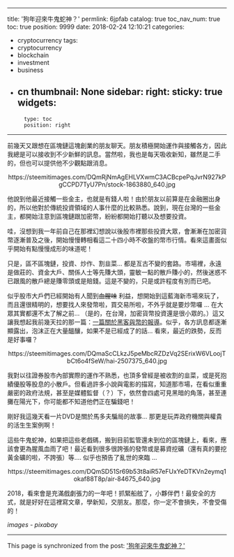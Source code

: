 
---
title: '狗年迎來牛鬼蛇神？'
permlink: 6jpfab
catalog: true
toc_nav_num: true
toc: true
position: 9999
date: 2018-02-24 12:10:21
categories:
- cryptocurrency
tags:
- cryptocurrency
- blockchain
- investment
- business
- cn
thumbnail: None
sidebar:
    right:
        sticky: true
widgets:
    -
        type: toc
        position: right
---


前幾天又跟想在區塊鏈這塊創業的朋友聊天。朋友積極開始運作與接觸各方，因此我總是可以接收到不少新鮮的訊息。當然啦，我也是每天吸收新知，雖然是二手的，但也可以提供他不少觀點跟消息。

<center>https://steemitimages.com/DQmRjNmAgEHLVXwmC3ACBcpePqJvrN927kPgCCPD7TyU7Pn/stock-1863880_640.jpg</center>

他說到他最近接觸一些金主，也就是有錢人啦！由於朋友以前算是在金融圈出身的，所以他對於傳統投資領域的人事什麼的比較熟悉。說到，現在台灣的一些金主，都開始注意到區塊鏈跟加密幣，紛紛都開始打聽以及想要投資。

哇，沒想到我一年前自己在那裡幻想說以後股市裡那些投資大眾，會漸漸在加密貨幣逐漸普及之後，開始慢慢轉相看這二十四小時不收盤的幣市行情。看來這畫面似乎開始有點慢慢成形的味道呢！

只是，區不區塊鏈，投資、炒作、割韭菜... 都是亙古不變的套路。市場裡，永遠是做莊的、資金大戶、關係人士等先賺大頭，靈敏一點的散戶賺小的，然後迷惑不已跟風的散戶總是賺零頭或是賠錢。這是不變的，只是或許程度有別而已吧。

似乎股市大戶們已經開始有人聞到<del>血腥味</del> 利益，想開始到這藍海新市場來玩了，而且還很精明的，想要找人來發幣啦，買交易所啦，不外乎就是要炒幣囉 ... 在大眾其實都還不太了解之前... （是的，在台灣，加密貨幣投資還是很小眾的。）這又讓我想起我前幾天拉的那一篇：[一篇關於黑客與幣的報導](https://steemit.com/hacker/@deanliu/2fxfq9)。似乎，各方訊息都逐漸顯露出，泡沫正在大量醞釀，如果不是已經成了的話... 看來，最近的跌勢，反而是好事囉？

<center>https://steemitimages.com/DQmaScCLkzJ5peMbcRZDzVq2SErixW6VLoojTbCt6o4fSeW/hai-2507375_640.jpg</center>

我對以往證券股市內部實際的運作不熟悉，也頂多曾經是被收割的韭菜，或是死抱績優股等股息的小散戶。但看過許多小說與電影的描寫，知道那市場，在看似重重嚴密的政府法規，甚至是媒體監督（？）下，依然會四處可見黑暗的角落，甚至連攤在陽光下，你可能都不知道他們正在騙錢吧！

剛好我這幾天看一片DVD是關於馬多夫騙局的故事... 那更是玩弄政府機關與權貴的活生生案例啊！

這些牛鬼蛇神，如果把這些老戲碼，搬到目前監管還未到位的區塊鏈上，看來，應該會更為腥風血雨了吧！最近看到很多很誇張的發幣或是募資挖礦（還有真的要挖黃金礦的啦，不誇張）等.... 似乎也預告了亂世的來臨 ...

<center>https://steemitimages.com/DQmSD51Sr69b53t8aiR57eFUxYeDTKVn2eymq1okaf88T8p/air-84675_640.jpg</center>

2018，看來會是充滿戲劇張力的一年吧！抓緊船舷了，小夥伴們！最安全的方式，就是好好在這裡寫文章，學新知，交朋友。那麼，你一定不會損失，不會受傷的！

*images - pixabay*

- - -

This page is synchronized from the post: ['狗年迎來牛鬼蛇神？'](https://steemit.com/@deanliu/6jpfab)
